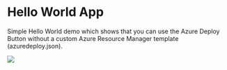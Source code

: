 Hello World App
====================
Simple Hello World demo which shows that you can use the Azure Deploy Button without a custom Azure Resource Manager template (azuredeploy.json).

<a href="https://deploy-bay.azurewebsites.net/" target="_blank"><img src="http://azuredeploy.net/deploybutton.png"/></a>